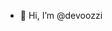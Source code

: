 - 👋 Hi, I’m @devoozzi


<!---
devoozzi/devoozzi is a ✨ special ✨ repository because its `README.md` (this file) appears on your GitHub profile.
You can click the Preview link to take a look at your changes.
--->

